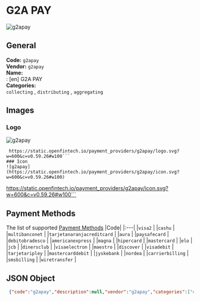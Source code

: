 # G2A PAY 
![g2apay](https://static.openfintech.io/payment_providers/g2apay/logo.svg?w=600&c=v0.59.26#w100)  
## General 
**Code:** `g2apay`  
**Vendor:** `g2apay`  
**Name:**  
:	[en] G2A PAY  
**Categories:**  
`collecting`  , `distributing`  , `aggregating`  
## Images 
### Logo 
![g2apay](https://static.openfintech.io/payment_providers/g2apay/logo.svg?w=600&c=v0.59.26#w100)  
```
 https://static.openfintech.io/payment_providers/g2apay/logo.svg?w=600&c=v0.59.26#w100```  
### Icon 
![g2apay](https://static.openfintech.io/payment_providers/g2apay/icon.svg?w=600&c=v0.59.26#w100)  
```
 https://static.openfintech.io/payment_providers/g2apay/icon.svg?w=600&c=v0.59.26#w100```  
## Payment Methods 
The list of supported  [Payment Methods](#) 
|Code| 
|:---| 
|`visa2` | 
|`cashu` | 
|`multibanconet` | 
|`tarjetanaranjacreditcard` | 
|`aura` | 
|`paysafecard` | 
|`debitobradesco` | 
|`americanexpress` | 
|`magna` | 
|`hipercard` | 
|`mastercard` | 
|`elo` | 
|`jcb` | 
|`dinersclub` | 
|`visaelectron` | 
|`maestro` | 
|`discover` | 
|`visadebit` | 
|`tarjetaripley` | 
|`mastercarddebit` | 
|`jyskebank` | 
|`nordea` | 
|`carrierbilling` | 
|`smsbilling` | 
|`wiretransfer` | 
 
## JSON Object 
```json
 {"code":"g2apay","description":null,"vendor":"g2apay","categories":["collecting","distributing","aggregating"],"countries":null,"payment_method":["visa2","cashu","multibanconet","tarjetanaranjacreditcard","aura","paysafecard","debitobradesco","americanexpress","magna","hipercard","mastercard","elo","jcb","dinersclub","visaelectron","maestro","discover","visadebit","tarjetaripley","mastercarddebit","jyskebank","nordea","carrierbilling","smsbilling","wiretransfer"],"payout_method":null,"metadata":{"about_payments_code":"g2apay"},"name":{"en":"G2A PAY"}}```  
